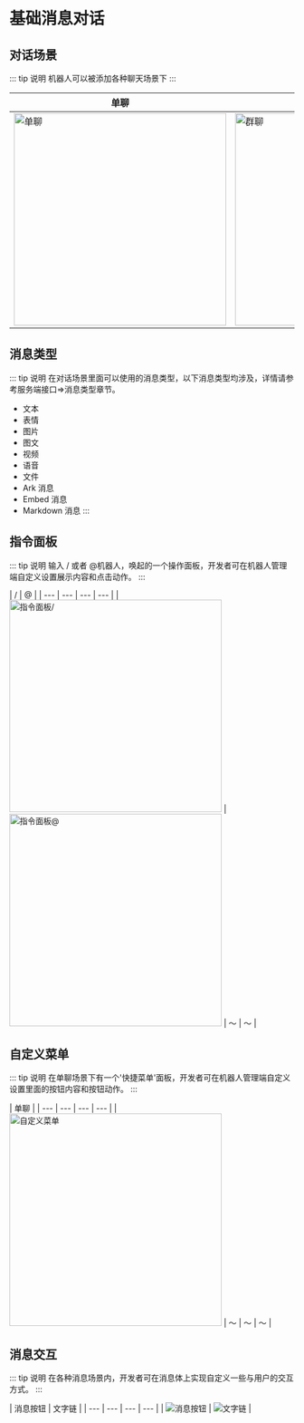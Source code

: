 # 基础消息对话

## 对话场景

<!-- > 机器人可以被添加各种聊天场景下 -->
::: tip 说明
机器人可以被添加各种聊天场景下
:::


| 单聊 | 群聊 | 文字子频道 | 频道私信 |
| --- | --- | --- | --- |
| <img :src="$withBotBase('/images/api-231017/chat-single.jpg')" alt="单聊" height="375"> | <img :src="$withBotBase('/images/api-231017/chat-group.jpg')" alt="群聊" height="375"> | <img :src="$withBotBase('/images/api-231017/chat-text-channel.jpg')" alt="文字子频道" height="375"> | <img :src="$withBotBase('/images/api-231017/chat-c2c.jpg')" alt="频道私信" height="375">|

## 消息类型


<!-- > 在对话场景里面可以使用的消息类型，以下消息类型均涉及，详情请参考服务端接口=\>消息类型章节。
> - 文本
> - 表情
> - 图片
> - 图文
> - 视频
> - 语音
> - 文件
> - Ark 消息
> - Embed 消息
> - Markdown 消息 -->

::: tip 说明
在对话场景里面可以使用的消息类型，以下消息类型均涉及，详情请参考服务端接口=\>消息类型章节。
- 文本
- 表情
- 图片
- 图文
- 视频
- 语音
- 文件
- Ark 消息
- Embed 消息
- Markdown 消息
:::

## 指令面板

<!-- > 输入 / 或者 @机器人，唤起的一个操作面板，开发者可在机器人管理端自定义设置展示内容和点击动作。 -->
::: tip 说明
输入 / 或者 @机器人，唤起的一个操作面板，开发者可在机器人管理端自定义设置展示内容和点击动作。
:::

| / | @ |
| --- | --- | --- | --- |
| <img :src="$withBotBase('/images/api-231017/command-banner-1.jpg')" alt="指令面板/" height="375"> | <img :src="$withBotBase('/images/api-231017/command-banner-2.jpg')" alt="指令面板@" height="375"> | ～ | ～ |

## 自定义菜单

<!-- > 在单聊场景下有一个'快捷菜单'面板，开发者可在机器人管理端自定义设置里面的按钮内容和按钮动作。 -->
::: tip 说明
在单聊场景下有一个'快捷菜单'面板，开发者可在机器人管理端自定义设置里面的按钮内容和按钮动作。
:::


| 单聊 |
| --- | --- | --- | --- |
| <img :src="$withBotBase('/images/api-231017/custum-menu.jpg')" alt="自定义菜单" height="375"> | ～ | ～ | ～ |

## 消息交互



<!-- > 在各种消息场景内，开发者可在消息体上实现自定义一些与用户的交互方式。 -->
::: tip 说明
在各种消息场景内，开发者可在消息体上实现自定义一些与用户的交互方式。
:::

| 消息按钮 | 文字链 |
| --- | --- | --- | --- |
| <img :src="$withBotBase('/images/api-231017/message-btn.jpg')" alt="消息按钮"> | <img :src="$withBotBase('/images/api-231017/text-chain.jpg')" alt="文字链"> |
